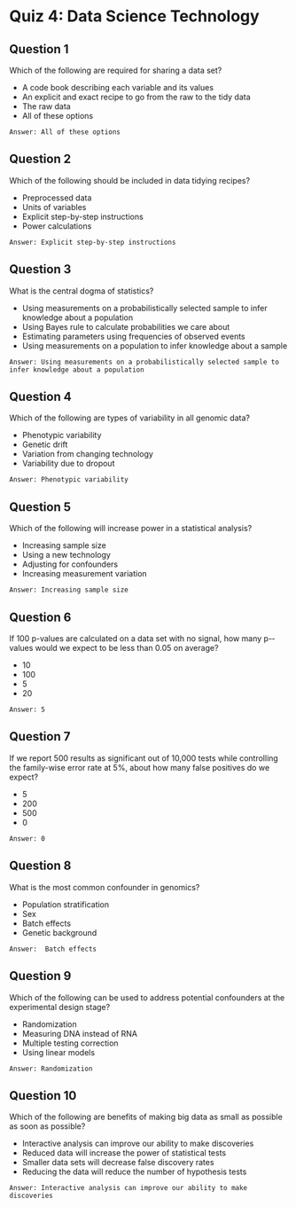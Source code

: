 # Quiz 4: Data Science Technology

## Question 1
Which of the following are required for sharing a data set?
* A code book describing each variable and its values
* An explicit and exact recipe to go from the raw to the tidy data
* The raw data
* All of these options
```
Answer: All of these options 
```

## Question 2
Which of the following should be included in data tidying recipes?
* Pre­processed data
* Units of variables
* Explicit step-by-step instructions
* Power calculations
```
Answer: Explicit step-by-step instructions
```

## Question 3
What is the central dogma of statistics?
* Using measurements on a probabilistically selected sample to infer knowledge about a population
* Using Bayes rule to calculate probabilities we care about
* Estimating parameters using frequencies of observed events
* Using measurements on a population to infer knowledge about a sample
```
Answer: Using measurements on a probabilistically selected sample to infer knowledge about a population
```

## Question 4
Which of the following are types of variability in all genomic data?
* Phenotypic variability
* Genetic drift
* Variation from changing technology
* Variability due to dropout
```
Answer: Phenotypic variability
```

## Question 5
Which of the following will increase power in a statistical analysis?
* Increasing sample size
* Using a new technology
* Adjusting for confounders
* Increasing measurement variation
```
Answer: Increasing sample size
```

## Question 6
If 100 p­-values are calculated on a data set with no signal, how many p-­values would we expect to be less than 0.05 on average?
* 10
* 100
* 5
* 20
```
Answer: 5
```


## Question 7
If we report 500 results as significant out of 10,000 tests while controlling the family-­wise error rate at 5%, about how many false positives do we expect?
* 5
* 200
* 500
* 0
```
Answer: 0 
```

## Question 8
What is the most common confounder in genomics?
* Population stratification
* Sex
* Batch effects
* Genetic background
```
Answer:  Batch effects
```

## Question 9
Which of the following can be used to address potential confounders at the experimental design stage?
* Randomization
* Measuring DNA instead of RNA
* Multiple testing correction
* Using linear models
```
Answer: Randomization
```

## Question 10
Which of the following are benefits of making big data as small as possible as soon as possible?
* Interactive analysis can improve our ability to make discoveries
* Reduced data will increase the power of statistical tests
* Smaller data sets will decrease false discovery rates
* Reducing the data will reduce the number of hypothesis tests
```
Answer: Interactive analysis can improve our ability to make discoveries
```
